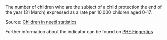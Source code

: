 The number of children who are the subject of a child protection the end of the year (31 March) expressed as a rate per 10,000 children aged 0-17.

Source: <a href="https://www.gov.uk/government/collections/statistics-children-in-need" target="_blank">Children in need statistics</a>

Further information about the indicator can be found on <a href="https://fingertips.phe.org.uk/search/90886" target="_blank">PHE Fingertips</a>

